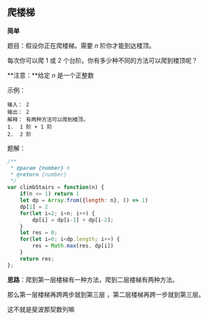 ## 爬楼梯

**简单**

题目：假设你正在爬楼梯。需要 *n* 阶你才能到达楼顶。

每次你可以爬 1 或 2 个台阶。你有多少种不同的方法可以爬到楼顶呢？

**注意：**给定 *n* 是一个正整数

示例：

```
输入： 2
输出： 2
解释： 有两种方法可以爬到楼顶。
1.  1 阶 + 1 阶
2.  2 阶
```

题解：

```javascript
/**
 * @param {number} n
 * @return {number}
 */
var climbStairs = function(n) {
    if(n <= 1) return 1
    let dp = Array.from({length: n}, () => 1)
    dp[1] = 2
    for(let i=2; i<n; i++) {
        dp[i] = dp[i-1] + dp[i-2];
    }
    let res = 0;
    for(let i=0; i<dp.length; i++) {
        res = Math.max(res, dp[i])
    }
    return res;
};
```

**思路**：爬到第一层楼梯有一种方法，爬到二层楼梯有两种方法。

那么第一层楼梯再跨两步就到第三层 ，第二层楼梯再跨一步就到第三层。

这不就是斐波那契数列嘛